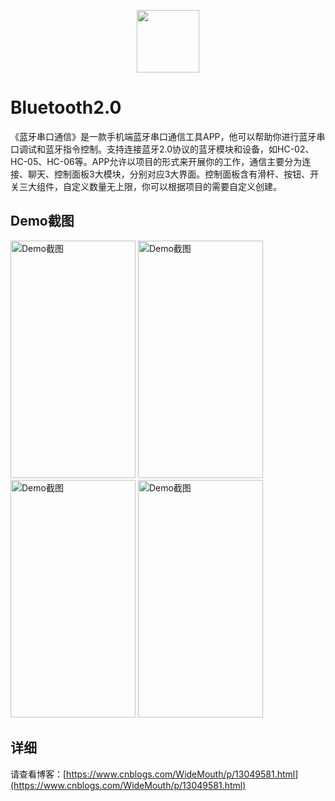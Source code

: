 <p align="center">
  <img src="https://img2020.cnblogs.com/blog/1902279/202006/1902279-20200603134034646-705700310.png" width="100" height="100"/>
</p>

# Bluetooth2.0

《蓝牙串口通信》是一款手机端蓝牙串口通信工具APP，他可以帮助你进行蓝牙串口调试和蓝牙指令控制。支持连接蓝牙2.0协议的蓝牙模块和设备，如HC-02、HC-05、HC-06等。APP允许以项目的形式来开展你的工作，通信主要分为连接、聊天、控制面板3大模块，分别对应3大界面。控制面板含有滑杆、按钮、开关三大组件，自定义数量无上限，你可以根据项目的需要自定义创建。

## Demo截图

<img src="https://img2020.cnblogs.com/blog/1902279/202006/1902279-20200603143516509-1457475891.gif" width="200" height="380" alt="Demo截图" />     <img src="https://img2020.cnblogs.com/blog/1902279/202006/1902279-20200603144146209-1033834709.gif" width="200" height="380" alt="Demo截图" />     <img src="https://img2020.cnblogs.com/blog/1902279/202006/1902279-20200603144545929-1409575313.gif" width="200" height="380" alt="Demo截图" />     <img src="https://img2020.cnblogs.com/blog/1902279/202006/1902279-20200603150419569-1353219707.gif" width="200" height="380" alt="Demo截图" />

## 详细

请查看博客：[https://www.cnblogs.com/WideMouth/p/13049581.html](https://www.cnblogs.com/WideMouth/p/13049581.html)
